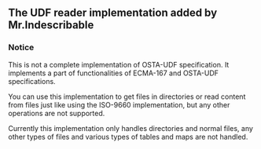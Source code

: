 ## The UDF reader implementation added by Mr.Indescribable

### Notice

This is not a complete implementation of OSTA-UDF specification. 
It implements a part of functionalities of ECMA-167 and OSTA-UDF specifications.

You can use this implementation to get files in directories or read content from files just like using the ISO-9660 implementation, but any other operations are not supported.

Currently this implementation only handles directories and normal files, any other types of files and various types of tables and maps are not handled.

